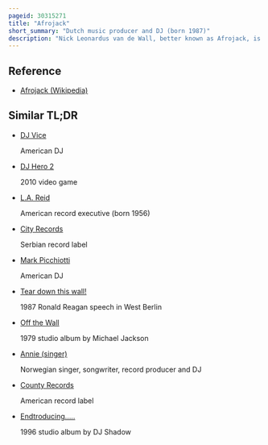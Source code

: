 ```yaml
---
pageid: 30315271
title: "Afrojack"
short_summary: "Dutch music producer and DJ (born 1987)"
description: "Nick Leonardus van de Wall, better known as Afrojack, is a dutch Dj, Music Producer and Remixer. In 2007, he founded the Record Label Wall Recordings ; his Debut album Forget the World was released in 2014. Afrojack regularly appears as one of the Ten best Artists in the top 100 Djs published by Dj Mag. He is also Ceo of Ldh europe."
---
```


## Reference

- [Afrojack (Wikipedia)](https://en.wikipedia.org/?curid=30315271)

## Similar TL;DR

- [DJ Vice](/tldr/en/dj-vice)

  American DJ

- [DJ Hero 2](/tldr/en/dj-hero-2)

  2010 video game

- [L.A. Reid](/tldr/en/la-reid)

  American record executive (born 1956)

- [City Records](/tldr/en/city-records)

  Serbian record label

- [Mark Picchiotti](/tldr/en/mark-picchiotti)

  American DJ

- [Tear down this wall!](/tldr/en/tear-down-this-wall)

  1987 Ronald Reagan speech in West Berlin

- [Off the Wall](/tldr/en/off-the-wall)

  1979 studio album by Michael Jackson

- [Annie (singer)](/tldr/en/annie-singer)

  Norwegian singer, songwriter, record producer and DJ

- [County Records](/tldr/en/county-records)

  American record label

- [Endtroducing.....](/tldr/en/endtroducing)

  1996 studio album by DJ Shadow
